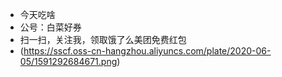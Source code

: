 - 今天吃啥
- 公号：白菜好券
- 扫一扫，关注我，领取饿了么美团免费红包
- (https://sscf.oss-cn-hangzhou.aliyuncs.com/plate/2020-06-05/1591292684671.png)